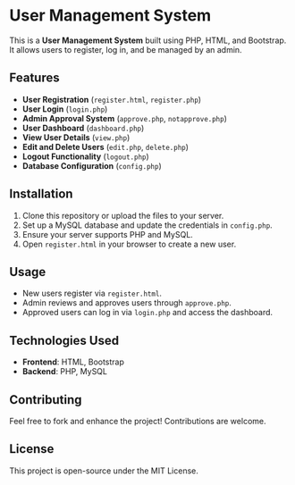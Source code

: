 # User Management System

This is a **User Management System** built using PHP, HTML, and Bootstrap. It allows users to register, log in, and be managed by an admin.

## Features
- **User Registration** (`register.html`, `register.php`)
- **User Login** (`login.php`)
- **Admin Approval System** (`approve.php`, `notapprove.php`)
- **User Dashboard** (`dashboard.php`)
- **View User Details** (`view.php`)
- **Edit and Delete Users** (`edit.php`, `delete.php`)
- **Logout Functionality** (`logout.php`)
- **Database Configuration** (`config.php`)

## Installation
1. Clone this repository or upload the files to your server.
2. Set up a MySQL database and update the credentials in `config.php`.
3. Ensure your server supports PHP and MySQL.
4. Open `register.html` in your browser to create a new user.

## Usage
- New users register via `register.html`.
- Admin reviews and approves users through `approve.php`.
- Approved users can log in via `login.php` and access the dashboard.

## Technologies Used
- **Frontend**: HTML, Bootstrap
- **Backend**: PHP, MySQL

## Contributing
Feel free to fork and enhance the project! Contributions are welcome.

## License
This project is open-source under the MIT License.
